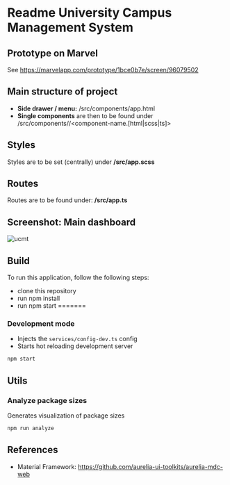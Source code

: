 # Readme University Campus Management System

## Prototype on Marvel

See https://marvelapp.com/prototype/1bce0b7e/screen/96079502

## Main structure of project

- **Side drawer / menu:** /src/components/app.html
- **Single components** are then to be found under /src/components/<component-name>/<component-name.[html|scss|ts]>

## Styles

Styles are to be set (centrally) under **/src/app.scss**

## Routes

Routes are to be found under: **/src/app.ts**

## Screenshot: Main dashboard

![ucmt](https://github.com/user-attachments/assets/06772e04-d7e4-4d0d-85dd-1d5b4595751c)


## Build

To run this application, follow the following steps:
- clone this repository
- run npm install
- run npm start
=======
### Development mode
* Injects the `services/config-dev.ts` config
* Starts hot reloading development server
```bash
npm start
```


## Utils

### Analyze package sizes
Generates visualization of package sizes
```bash
npm run analyze
```



## References

- Material Framework: https://github.com/aurelia-ui-toolkits/aurelia-mdc-web
